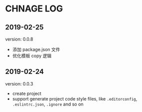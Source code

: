 # CHNAGE LOG

## 2019-02-25

version: 0.0.8

+ 添加 package.json 文件
+ 优化模板 copy 逻辑

## 2019-02-24

version: 0.0.3

+ create project
+ support generate project code style files, like `.editorconfig`, `.eslintrc.json`, `.ignore` and so on